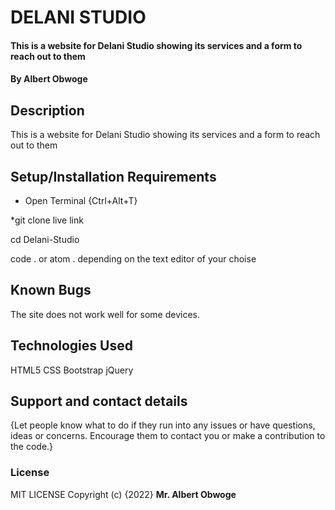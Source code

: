 # DELANI STUDIO
#### This is a website for Delani Studio showing its services and a form to reach out to them
#### By Albert Obwoge
## Description
This is a website for Delani Studio showing its services and a form to reach out to them
## Setup/Installation Requirements
* Open Terminal {Ctrl+Alt+T}

*git clone live link

cd Delani-Studio

code . or atom . depending on the text editor of your choise

## Known Bugs
The site does not work well for some devices.
## Technologies Used
HTML5
CSS
Bootstrap
jQuery
## Support and contact details
{Let people know what to do if they run into any issues or have questions, ideas or concerns.  Encourage them to contact you or make a contribution to the code.}
### License
MIT LICENSE
Copyright (c) {2022} **Mr. Albert Obwoge**
  